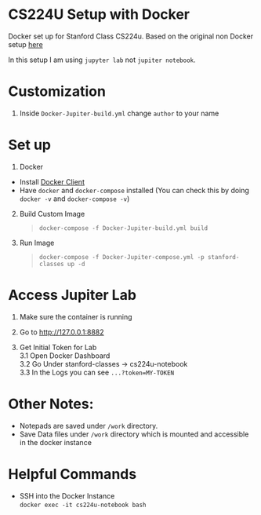 # CS224U Setup with Docker
Docker set up for Stanford Class CS224u. Based on the original non Docker setup [here](https://nbviewer.org/github/cgpotts/cs224u/blob/master/setup.ipynb#Jupyter-notebooks)

In this setup I am using `jupyter lab` not `jupiter notebook`.

# Customization
1. Inside `Docker-Jupiter-build.yml` change `author` to your name

# Set up
1.  Docker 
  - Install [Docker Client](https://docs.docker.com/get-started/overview/) 
  - Have `docker` and `docker-compose` installed (You can check this by doing `docker -v` and `docker-compose -v`)
  
2. Build Custom Image  
    > `docker-compose -f Docker-Jupiter-build.yml build`

3. Run Image    
    > `docker-compose -f Docker-Jupiter-compose.yml -p stanford-classes up -d`

# Access Jupiter Lab
1. Make sure the container is running 

2. Go to http://127.0.0.1:8882

3. Get Initial Token for Lab   
  3.1 Open Docker Dashboard   
  3.2 Go Under stanford-classes -> cs224u-notebook   
  3.3 In the Logs you can see `...?token=MY-TOKEN`

# Other Notes: 
- Notepads are saved under `/work` directory.
- Save Data files under `/work` directory which is mounted and accessible in the docker instance

# Helpful Commands
- SSH into the Docker Instance  
`docker exec -it cs224u-notebook bash`
